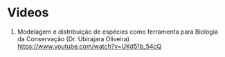# Videos

1. Modelagem e distribuição de espécies como ferramenta para Biologia da Conservação (Dr. Ubirajara Oliveira)
https://www.youtube.com/watch?v=UKd51b_54cQ

